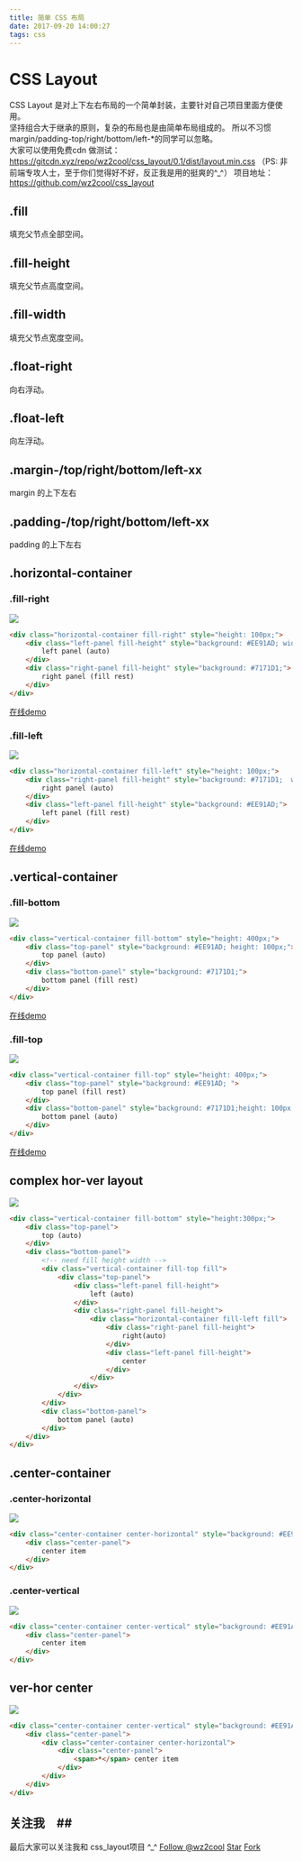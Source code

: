 ```yaml
---
title: 简单 CSS 布局
date: 2017-09-20 14:00:27
tags: css
---
```

# CSS Layout
CSS Layout 是对上下左右布局的一个简单封装，主要针对自己项目里面方便使用。  
坚持组合大于继承的原则，复杂的布局也是由简单布局组成的。 
所以不习惯margin/padding-top/right/bottom/left-*的同学可以忽略。  
大家可以使用免费cdn 做测试： https://gitcdn.xyz/repo/wz2cool/css_layout/0.1/dist/layout.min.css
（PS: 非前端专攻人士，至于你们觉得好不好，反正我是用的挺爽的^_^）
项目地址：https://github.com/wz2cool/css_layout  

## .fill
填充父节点全部空间。

## .fill-height
填充父节点高度空间。

## .fill-width
填充父节点宽度空间。

## .float-right
向右浮动。

## .float-left
向左浮动。

## .margin-/top/right/bottom/left-xx
margin 的上下左右

## .padding-/top/right/bottom/left-xx
padding 的上下左右

## .horizontal-container
### .fill-right
![](https://raw.githubusercontent.com/wz2cool/markdownPhotos/master/res/fill-right.png)
```html
<div class="horizontal-container fill-right" style="height: 100px;">
    <div class="left-panel fill-height" style="background: #EE91AD; width: 150px;">
        left panel (auto)
    </div>
    <div class="right-panel fill-height" style="background: #7171D1;">
        right panel (fill rest)
    </div>
</div>
```
[在线demo](https://jsfiddle.net/n26b2yqr/)


### .fill-left
![](https://raw.githubusercontent.com/wz2cool/markdownPhotos/master/res/fill-left.png)
```html
<div class="horizontal-container fill-left" style="height: 100px;">
    <div class="right-panel fill-height" style="background: #7171D1;  width: 150px;">
        right panel (auto)
    </div>
    <div class="left-panel fill-height" style="background: #EE91AD;">
        left panel (fill rest)
    </div>
</div>
```
[在线demo](https://jsfiddle.net/tg0gf05k/)

## .vertical-container
### .fill-bottom
![](https://raw.githubusercontent.com/wz2cool/markdownPhotos/master/res/fill-bottom.png)
```html
<div class="vertical-container fill-bottom" style="height: 400px;">
    <div class="top-panel" style="background: #EE91AD; height: 100px;">
        top panel (auto)
    </div>
    <div class="bottom-panel" style="background: #7171D1;">
        bottom panel (fill rest)
    </div>
</div>
```
[在线demo](https://jsfiddle.net/zc8myc3m/)

### .fill-top
![](https://raw.githubusercontent.com/wz2cool/markdownPhotos/master/res/fill-top.png)
```html
<div class="vertical-container fill-top" style="height: 400px;">
    <div class="top-panel" style="background: #EE91AD; ">
        top panel (fill rest)
    </div>
    <div class="bottom-panel" style="background: #7171D1;height: 100px;">
        bottom panel (auto)
    </div>
</div>
```
[在线demo](https://jsfiddle.net/jms2Lejn/)

## complex hor-ver layout
![](https://raw.githubusercontent.com/wz2cool/markdownPhotos/master/res/complex-layout.png)
```html
<div class="vertical-container fill-bottom" style="height:300px;">
    <div class="top-panel">
        top (auto)
    </div>
    <div class="bottom-panel">
        <!-- need fill height width -->
        <div class="vertical-container fill-top fill">
            <div class="top-panel">
                <div class="left-panel fill-height">
                    left (auto)
                </div>
                <div class="right-panel fill-height">
                    <div class="horizontal-container fill-left fill">
                        <div class="right-panel fill-height">
                            right(auto)
                        </div>
                        <div class="left-panel fill-height">
                            center
                        </div>
                    </div>
                </div>
            </div>
        </div>
        <div class="bottom-panel">
            bottom panel (auto)
        </div>
    </div>
</div>
```

## .center-container
### .center-horizontal
![](https://raw.githubusercontent.com/wz2cool/markdownPhotos/master/res/hor-center.png)
```html
<div class="center-container center-horizontal" style="background: #EE91AD; width: 200px; height: 50px">
    <div class="center-panel">
        center item
    </div>
</div>
```

### .center-vertical
![](https://raw.githubusercontent.com/wz2cool/markdownPhotos/master/res/ver-center.png)
```html
<div class="center-container center-vertical" style="background: #EE91AD; width: 200px; height: 50px">
    <div class="center-panel">
        center item
    </div>
</div>
```

## ver-hor center
![](https://raw.githubusercontent.com/wz2cool/markdownPhotos/master/res/ver-hor-center.png)
```html
<div class="center-container center-vertical" style="background: #EE91AD; width: 200px; height: 50px">
    <div class="center-panel">
        <div class="center-container center-horizontal">
            <div class="center-panel">
                <span>*</span> center item
            </div>
        </div>
    </div>
</div>
```

## 关注我　##
最后大家可以关注我和 css_layout项目 ^_^
<a class="github-button" href="https://github.com/wz2cool" data-size="large" data-show-count="true" aria-label="Follow @wz2cool on GitHub">Follow @wz2cool</a> <a class="github-button" href="https://github.com/wz2cool/css_layout" data-size="large" data-show-count="true" aria-label="Star wz2cool/css_layout on GitHub">Star</a> <a class="github-button" href="https://github.com/wz2cool/css_layout/fork" data-size="large" data-show-count="true" aria-label="Fork wz2cool/css_layout on GitHub">Fork</a>
<script async defer src="https://buttons.github.io/buttons.js"></script>